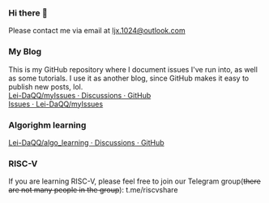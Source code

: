 ### Hi there 👋
Please contact me via email at ljx.1024@outlook.com

### My Blog
<!--
~~[my github blog](https://lei-daqq.github.io/)~~ (I don't use this now.)
-->

This is my GitHub repository where I document issues I've run into, as well as some tutorials. I use it as another blog, since GitHub makes it easy to publish new posts, lol.
</br>
<a href='https://github.com/Lei-DaQQ/myIssues/discussions'>Lei-DaQQ/myIssues · Discussions · GitHub</a>
</br>
<a href='https://github.com/Lei-DaQQ/myIssues/issues'>Issues · Lei-DaQQ/myIssues</a>

### Algorighm learning
<a href='https://github.com/Lei-DaQQ/algo_learning/discussions'>Lei-DaQQ/algo_learning · Discussions · GitHub</a>

### RISC-V
If you are learning RISC-V, please feel free to join our Telegram group(~~there are not many people in the group~~): t.me/riscvshare </br>





<!--
**如果你在学习RISC-V,欢迎加入我们的电报群(~~没有几个人~~): https://t.me/riscvshare**
**Lei-DaQQ/Lei-DaQQ** is a ✨ _special_ ✨ repository because its `README.md` (this file) appears on your GitHub profile.
Here are some ideas to get you started:

- 🔭 I’m currently working on ...
- 🌱 I’m currently learning ...
- 👯 I’m looking to collaborate on ...
- 🤔 I’m looking for help with ...
- 💬 Ask me about ...
- 📫 How to reach me: ...
- 😄 Pronouns: ...
- ⚡ Fun fact: ...
-->

